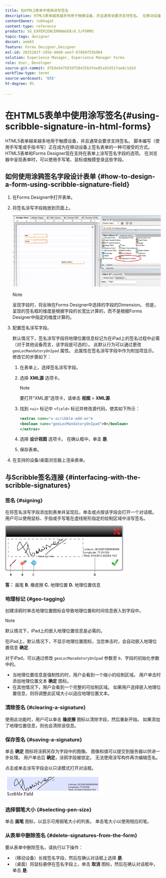 ```yaml
---
title: 在HTML5表单中使用涂写签名
description: HTML5表单越来越多地用于触摸设备，并且通常会要求支持签名。 在移动设备上签署文档已成为一种可接受的在移动设备上签署表单的方式。
contentOwner: robhagat
content-type: reference
products: SG_EXPERIENCEMANAGER/6.5/FORMS
topic-tags: designer
docset: aem65
feature: Forms Designer,Designer
exl-id: 2025182f-195b-40d0-aee7-67669f55b964
solution: Experience Manager, Experience Manager Forms
role: User, Developer
source-git-commit: d7b9e947503df58435b3fee85a92d51fae8c1d2d
workflow-type: tm+mt
source-wordcount: '655'
ht-degree: 0%

---
```


# 在HTML5表单中使用涂写签名{#using-scribble-signature-in-html-forms}

HTML5表单越来越多地用于触摸设备，并且通常会要求支持签名。 脚本编写（使用手写笔或手指书写）正在成为在移动设备上签名表单的一种可接受的方式。 HTML5表单和Forms Designer现在支持在表单上涂写签名字段的选项。 在浏览器中呈现表单时，可以使用手写笔、鼠标或触摸登录这些字段。

## 如何使用涂鸦签名字段设计表单 {#how-to-design-a-form-using-scribble-signature-field}

1. 在Forms Designer中打开表单。
1. 将签名涂写字段拖放到页面上。

   ![designer_scribble](assets/designer_scribble.png)

   >[!NOTE]
   >
   >呈现字段时，将反映在Forms Designer中选择的字段的Dimension。 但是，呈现的签名框的维度是根据字段的长宽比计算的，而不是根据Forms Designer中指定的维度计算的。

1. 配置签名涂写字段。

   默认情况下，签名涂写字段将地理位置信息标记为在iPad上的签名过程中必需（对于其他设备而言，该字段是可选的）。 此默认行为可以通过更改 `geoLocMandatoryOnIpad` 属性。 此属性在签名涂写字段中作为附加项显示。 修改它的步骤如下：

   1. 在表单上，选择签名涂写字段。
   1. 选择 **XML源** 选项卡。

      >[!NOTE]
      >
      >要打开“XML源”选项卡，请单击 **视图** > **XML源**.

   1. 找到 `<ui>` 标记中 `<field>` 标记并修改源代码，使其如下所示：

      ```xml
      <extras name="x-scribble-add-on">
      <boolean name="geoLocMandatoryOnIpad">0</boolean>
      </extras>
      ```

   1. 选择 **设计视图** 选项卡。 在确认框中，单击 **是**.
   1. 保存表单。

1. 在支持的设备/桌面浏览器上渲染表单。

## 与Scribble签名连接 {#interfacing-with-the-scribble-signatures}

### 签名 {#signing}

在将签名涂写字段添加到表单并呈现后，单击或点按该字段会打开一个对话框。 用户可以使用鼠标、手指或手写笔在虚线矩形指定的绘制区域中涂写签名。

![地理位置](assets/geolocation.png)

**答：** 画笔 **B.** 橡皮擦 **C.** 地理位置 **D.** 地理位置信息

### 地理标记 {#geo-tagging}

创建涂鸦时单击地理位置图标会导致地理位置和时间信息嵌入到字段中。

>[!NOTE]
>
默认情况下，iPad上的嵌入地理位置信息是必需的。

在iPad上，默认情况下，不显示地理位置图标，当您单击时，会自动嵌入地理位置信息 **确定**.

对于iPad，可以通过修改 `geoLocManadatoryOnIpad` 参数至 `0`、字段的初始化参数中的。

* 当地理位置信息是强制性的时，用户会看到一个缩小的绘制区域。 用户单击时添加地理位置文本 **确定** 图标。
* 在其他情况下，用户会看到一个完整的可绘制区域。 如果用户选择嵌入地理位置信息，则将调整此区域大小以适应地理位置文本。

### 清除签名 {#clearing-a-signature}

使用此功能时，用户可以单击 **橡皮擦** 图标以清除字段，然后重新开始。 如果添加了地理位置信息，则也会清除该信息。

### 保存签名 {#saving-a-signature}

单击 **确定** 图标将涂鸦另存为字段中的图像。 图像和值可以提交到服务器以供进一步处理。 用户单击后 **确定**，涂鸦字段被锁定。 无法使用涂写构件再次编辑签名。

点击或单击涂写字段会以只读模式打开对话框。

![3](assets/3.png)

### 选择钢笔大小 {#selecting-pen-size}

单击 **画笔** 图标，以显示可用钢笔大小的列表。 单击笔大小以使用相应的笔。

### 从表单中删除签名 {#delete-signatures-from-the-form}

要从表单中删除签名，请执行以下操作：

* （移动设备）长按签名字段，然后在确认对话框上选择 **是**.
* （桌面）将鼠标悬停在签名字段上，单击 **取消** 图标，然后在确认对话框中，单击 **是**.

